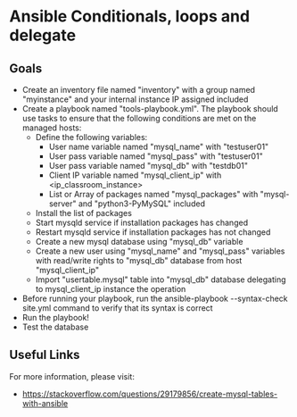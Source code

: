# Ansible Conditionals, loops and delegate

## Goals

-   Create an inventory file named "inventory" with a group named "myinstance" and your internal instance IP assigned included
-   Create a playbook named "tools-playbook.yml". The playbook should use tasks to ensure that the following conditions are met on the managed hosts:
    -   Define the following variables:
        -   User name variable named "mysql_name" with "testuser01"
        -   User pass variable named "mysql_pass" with "testuser01"
        -   User pass variable named "mysql_db" with "testdb01"
        -   Client IP variable named "mysql_client_ip" with <ip_classroom_instance>
        -   List or Array of packages named "mysql_packages" with "mysql-server" and "python3-PyMySQL" included
    -   Install the list of packages
    -   Start mysqld service if installation packages has changed 
    -   Restart mysqld service if installation packages has not changed
    -   Create a new mysql database using "mysql_db" variable
    -   Create a new user using "mysql_name" and "mysql_pass" variables with read/write rights to "mysql_db" database from host "mysql_client_ip"
    -   Import "usertable.mysql" table into "mysql_db" database delegating to mysql_client_ip instance the operation
-   Before running your playbook, run the ansible-playbook --syntax-check site.yml command to verify that its syntax is correct
-   Run the playbook!
-   Test the database

## Useful Links

For more information, please visit:

-   https://stackoverflow.com/questions/29179856/create-mysql-tables-with-ansible
